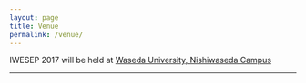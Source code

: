 ```yaml
---
layout: page
title: Venue
permalink: /venue/
---
```


IWESEP 2017  will be held at [Waseda University, Nishiwaseda Campus](https://www.waseda.jp/top/en/access/nishiwaseda-campus)

----